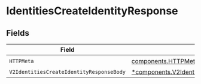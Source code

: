 # IdentitiesCreateIdentityResponse


## Fields

| Field                                                                                                                   | Type                                                                                                                    | Required                                                                                                                | Description                                                                                                             |
| ----------------------------------------------------------------------------------------------------------------------- | ----------------------------------------------------------------------------------------------------------------------- | ----------------------------------------------------------------------------------------------------------------------- | ----------------------------------------------------------------------------------------------------------------------- |
| `HTTPMeta`                                                                                                              | [components.HTTPMetadata](../../models/components/httpmetadata.md)                                                      | :heavy_check_mark:                                                                                                      | N/A                                                                                                                     |
| `V2IdentitiesCreateIdentityResponseBody`                                                                                | [*components.V2IdentitiesCreateIdentityResponseBody](../../models/components/v2identitiescreateidentityresponsebody.md) | :heavy_minus_sign:                                                                                                      | N/A                                                                                                                     |
